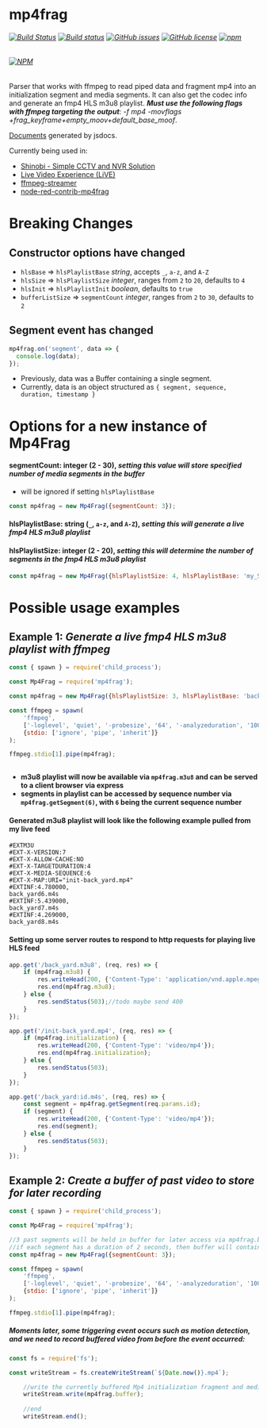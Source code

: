# mp4frag
###### [![Build Status](https://travis-ci.org/kevinGodell/mp4frag.svg?branch=master)](https://travis-ci.org/kevinGodell/mp4frag) [![Build status](https://ci.appveyor.com/api/projects/status/n9emuydmqgf845v0/branch/master?svg=true)](https://ci.appveyor.com/project/kevinGodell/mp4frag/branch/master) [![GitHub issues](https://img.shields.io/github/issues/kevinGodell/mp4frag.svg)](https://github.com/kevinGodell/mp4frag/issues) [![GitHub license](https://img.shields.io/badge/license-MIT-blue.svg)](https://raw.githubusercontent.com/kevinGodell/mp4frag/master/LICENSE) [![npm](https://img.shields.io/npm/dt/mp4frag.svg?style=flat-square)](https://www.npmjs.com/package/mp4frag)

###### [![NPM](https://nodei.co/npm/mp4frag.png?downloads=true&downloadRank=true&stars=true)](https://nodei.co/npm/mp4frag/)
Parser that works with ffmpeg to read piped data and fragment mp4 into an initialization segment and media segments. It can also get the codec info and generate an fmp4 HLS m3u8 playlist.
***Must use the following flags with ffmpeg targeting the output***: *-f mp4 -movflags +frag_keyframe+empty_moov+default_base_moof*.

[Documents](https://kevingodell.github.io/mp4frag/) generated by jsdocs.

Currently being used in:
* [Shinobi - Simple CCTV and NVR Solution](https://shinobi.video/)
* [Live Video Experience (LiVE)](https://video-experience.live/)  
* [ffmpeg-streamer](https://github.com/kevinGodell/ffmpeg-streamer)
* [node-red-contrib-mp4frag](https://github.com/kevinGodell/node-red-contrib-mp4frag)

# Breaking Changes
## Constructor options have changed
* `hlsBase` => `hlsPlaylistBase` _string_, accepts `_`, `a-z`, and `A-Z`
* `hlsSize` => `hlsPlaylistSize` _integer_, ranges from `2` to `20`, defaults to `4`
* `hlsInit` => `hlsPlaylistInit` _boolean_, defaults to `true`
* `bufferListSize` => `segmentCount` _integer_, ranges from `2` to `30`, defaults to `2` 
## Segment event has changed
```js
mp4frag.on('segment', data => {
  console.log(data);
});
```
* Previously, data was a Buffer containing a single segment.
* Currently, data is an object structured as `{ segment, sequence, duration, timestamp }`

# Options for a new instance of Mp4Frag

#### segmentCount: integer (2 - 30), *setting this value will store specified number of media segments in the buffer*
* will be ignored if setting `hlsPlaylistBase`
```javascript
const mp4frag = new Mp4Frag({segmentCount: 3});
```

#### hlsPlaylistBase: string (`_`, `a-z`, and `A-Z`), *setting this will generate a live fmp4 HLS m3u8 playlist*
#### hlsPlaylistSize: integer (2 - 20), *setting this will determine the number of segments in the fmp4 HLS m3u8 playlist*
```javascript
const mp4frag = new Mp4Frag({hlsPlaylistSize: 4, hlsPlaylistBase: 'my_String'});
```

# Possible usage examples

## Example 1: *Generate a live fmp4 HLS m3u8 playlist with ffmpeg*

```javascript
const { spawn } = require('child_process');

const Mp4Frag = require('mp4frag');

const mp4frag = new Mp4Frag({hlsPlaylistSize: 3, hlsPlaylistBase: 'back_yard'});

const ffmpeg = spawn(
    'ffmpeg',
    ['-loglevel', 'quiet', '-probesize', '64', '-analyzeduration', '100000', '-reorder_queue_size', '5', '-rtsp_transport', 'tcp', '-i', 'rtsp://216.4.116.29:554/axis-media/media.3gp', '-an', '-c:v', 'copy', '-f', 'mp4', '-movflags', '+frag_keyframe+empty_moov+default_base_moof', '-metadata', 'title="ip 216.4.116.29"', '-reset_timestamps', '1', 'pipe:1'],
    {stdio: ['ignore', 'pipe', 'inherit']}
);

ffmpeg.stdio[1].pipe(mp4frag);
   
```
  * **m3u8 playlist will now be available via `mp4frag.m3u8` and can be served to a client browser via express**
  * **segments in playlist can be accessed by sequence number via `mp4frag.getSegment(6)`, with `6` being the current sequence number**
#### Generated m3u8 playlist will look like the following example pulled from my live feed
```
#EXTM3U
#EXT-X-VERSION:7
#EXT-X-ALLOW-CACHE:NO
#EXT-X-TARGETDURATION:4
#EXT-X-MEDIA-SEQUENCE:6
#EXT-X-MAP:URI="init-back_yard.mp4"
#EXTINF:4.780000,
back_yard6.m4s
#EXTINF:5.439000,
back_yard7.m4s
#EXTINF:4.269000,
back_yard8.m4s
```
#### Setting up some server routes to respond to http requests for playing live HLS feed
```javascript
app.get('/back_yard.m3u8', (req, res) => {
    if (mp4frag.m3u8) {
        res.writeHead(200, {'Content-Type': 'application/vnd.apple.mpegurl'});
        res.end(mp4frag.m3u8);
    } else {
        res.sendStatus(503);//todo maybe send 400
    }
});

app.get('/init-back_yard.mp4', (req, res) => {
    if (mp4frag.initialization) {
        res.writeHead(200, {'Content-Type': 'video/mp4'});
        res.end(mp4frag.initialization);
    } else {
        res.sendStatus(503);
    }
});

app.get('/back_yard:id.m4s', (req, res) => {
    const segment = mp4frag.getSegment(req.params.id);
    if (segment) {
        res.writeHead(200, {'Content-Type': 'video/mp4'});
        res.end(segment);
    } else {
        res.sendStatus(503);
    }
});
```
## Example 2: *Create a buffer of past video to store for later recording*

```javascript
const { spawn } = require('child_process');

const Mp4Frag = require('mp4frag');

//3 past segments will be held in buffer for later access via mp4frag.buffer
//if each segment has a duration of 2 seconds, then buffer will contain 6 seconds of video
const mp4frag = new Mp4Frag({segmentCount: 3});

const ffmpeg = spawn(
    'ffmpeg',
    ['-loglevel', 'quiet', '-probesize', '64', '-analyzeduration', '100000', '-reorder_queue_size', '5', '-rtsp_transport', 'tcp', '-i', 'rtsp://131.95.3.162:554/axis-media/media.3gp', '-an', '-c:v', 'copy', '-f', 'mp4', '-movflags', '+frag_keyframe+empty_moov+default_base_moof', '-metadata', 'title="ip 131.95.3.162"', '-reset_timestamps', '1', 'pipe:1'],
    {stdio: ['ignore', 'pipe', 'inherit']}
);

ffmpeg.stdio[1].pipe(mp4frag);
```
##### Moments later, some triggering event occurs such as motion detection, and we need to record buffered video from before the event occurred:

```javascript
const fs = require('fs');

const writeStream = fs.createWriteStream(`${Date.now()}.mp4`);

    //write the currently buffered Mp4 initialization fragment and media segments
    writeStream.write(mp4frag.buffer);
    
    //end
    writeStream.end();
```

